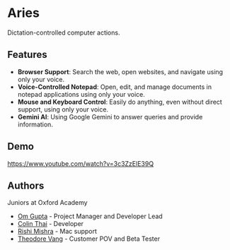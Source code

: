
# Aries

Dictation-controlled computer actions.


## Features

- **Browser Support**: Search the web, open websites, and navigate using only your voice.
- **Voice-Controlled Notepad**: Open, edit, and manage documents in notepad applications using only your voice.
- **Mouse and Keyboard Control**: Easily do anything, even without direct support, using only your voice.
- **Gemini AI**: Using Google Gemini to answer queries and provide information.


## Demo

https://www.youtube.com/watch?v=3c3ZzElE39Q


## Authors

Juniors at Oxford Academy
- [Om Gupta](https://www.github.com/OmyDaGreat) - Project Manager and Developer Lead
- [Colin Thai](https://www.github.com/totallyacoolguy) - Developer
- [Rishi Mishra](https://www.github.com/Rishthewizard) - Mac support
- [Theodore Vang](https://github.com/theo-vang) - Customer POV and Beta Tester
